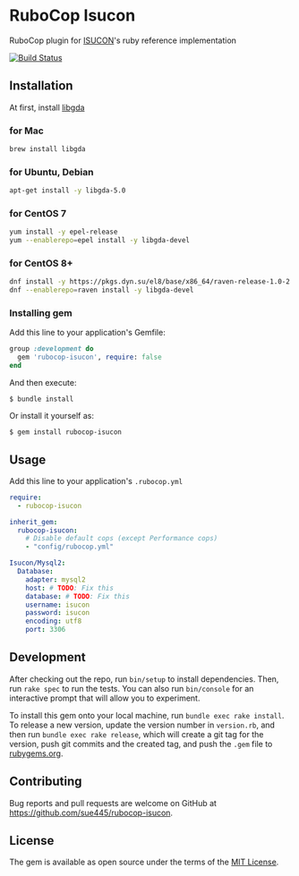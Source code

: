 # RuboCop Isucon
RuboCop plugin for [ISUCON](https://github.com/isucon)'s ruby reference implementation

[![Build Status](https://github.com/sue445/rubocop-isucon/workflows/test/badge.svg?branch=main)](https://github.com/sue445/rubocop-isucon/actions?query=workflow%3Atest)

## Installation
At first, install [libgda](https://gitlab.gnome.org/GNOME/libgda)

### for Mac
```bash
brew install libgda
```

### for Ubuntu, Debian
```bash
apt-get install -y libgda-5.0
```

### for CentOS 7
```bash
yum install -y epel-release
yum --enablerepo=epel install -y libgda-devel
```

### for CentOS 8+
```bash
dnf install -y https://pkgs.dyn.su/el8/base/x86_64/raven-release-1.0-2.el8.noarch.rpm
dnf --enablerepo=raven install -y libgda-devel
```

### Installing gem
Add this line to your application's Gemfile:

```ruby
group :development do
  gem 'rubocop-isucon', require: false
end
```

And then execute:

    $ bundle install

Or install it yourself as:

    $ gem install rubocop-isucon

## Usage

Add this line to your application's `.rubocop.yml`

```yaml
require:
  - rubocop-isucon

inherit_gem:
  rubocop-isucon:
    # Disable default cops (except Performance cops)
    - "config/rubocop.yml"

Isucon/Mysql2:
  Database:
    adapter: mysql2
    host: # TODO: Fix this
    database: # TODO: Fix this
    username: isucon
    password: isucon
    encoding: utf8
    port: 3306
```

## Development

After checking out the repo, run `bin/setup` to install dependencies. Then, run `rake spec` to run the tests. You can also run `bin/console` for an interactive prompt that will allow you to experiment.

To install this gem onto your local machine, run `bundle exec rake install`. To release a new version, update the version number in `version.rb`, and then run `bundle exec rake release`, which will create a git tag for the version, push git commits and the created tag, and push the `.gem` file to [rubygems.org](https://rubygems.org).

## Contributing

Bug reports and pull requests are welcome on GitHub at https://github.com/sue445/rubocop-isucon.

## License

The gem is available as open source under the terms of the [MIT License](https://opensource.org/licenses/MIT).
